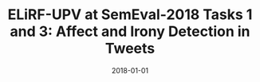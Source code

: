 ---
title: "ELiRF-UPV at SemEval-2018 Tasks 1 and 3: Affect and Irony Detection in Tweets"
collection: publications
venue: "ACL"
date: 2018-01-01
citation: 'José Ángel González Barba; Lluis Felip Hurtado Oliver; Ferran Pla Santamaría. "Proceedings of The 12th International Workshop on Semantic Evaluation". pp. 565 - 569. Association for Computational Linguistics (ACL)'
---